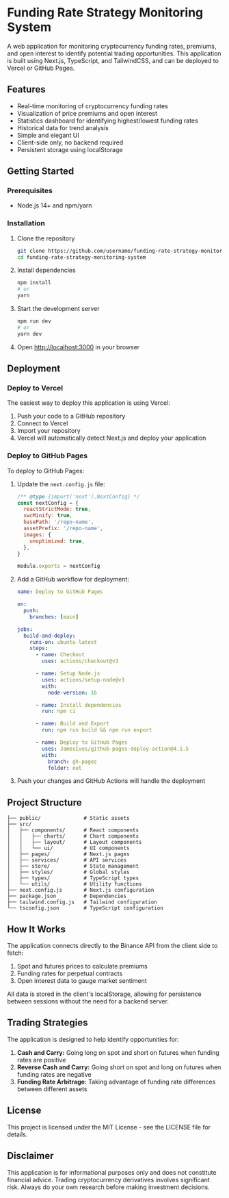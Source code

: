 # Funding Rate Strategy Monitoring System

A web application for monitoring cryptocurrency funding rates, premiums, and open interest to identify potential trading opportunities. This application is built using Next.js, TypeScript, and TailwindCSS, and can be deployed to Vercel or GitHub Pages.

## Features

- Real-time monitoring of cryptocurrency funding rates
- Visualization of price premiums and open interest
- Statistics dashboard for identifying highest/lowest funding rates
- Historical data for trend analysis
- Simple and elegant UI
- Client-side only, no backend required
- Persistent storage using localStorage

## Getting Started

### Prerequisites

- Node.js 14+ and npm/yarn

### Installation

1. Clone the repository
   ```bash
   git clone https://github.com/username/funding-rate-strategy-monitoring-system.git
   cd funding-rate-strategy-monitoring-system
   ```

2. Install dependencies
   ```bash
   npm install
   # or
   yarn
   ```

3. Start the development server
   ```bash
   npm run dev
   # or
   yarn dev
   ```

4. Open [http://localhost:3000](http://localhost:3000) in your browser

## Deployment

### Deploy to Vercel

The easiest way to deploy this application is using Vercel:

1. Push your code to a GitHub repository
2. Connect to Vercel
3. Import your repository
4. Vercel will automatically detect Next.js and deploy your application

### Deploy to GitHub Pages

To deploy to GitHub Pages:

1. Update the `next.config.js` file:
   ```js
   /** @type {import('next').NextConfig} */
   const nextConfig = {
     reactStrictMode: true,
     swcMinify: true,
     basePath: '/repo-name',
     assetPrefix: '/repo-name',
     images: {
       unoptimized: true,
     },
   }

   module.exports = nextConfig
   ```

2. Add a GitHub workflow for deployment:
   ```yaml
   name: Deploy to GitHub Pages

   on:
     push:
       branches: [main]

   jobs:
     build-and-deploy:
       runs-on: ubuntu-latest
       steps:
         - name: Checkout
           uses: actions/checkout@v3

         - name: Setup Node.js
           uses: actions/setup-node@v3
           with:
             node-version: 16

         - name: Install dependencies
           run: npm ci

         - name: Build and Export
           run: npm run build && npm run export

         - name: Deploy to GitHub Pages
           uses: JamesIves/github-pages-deploy-action@4.1.5
           with:
             branch: gh-pages
             folder: out
   ```

3. Push your changes and GitHub Actions will handle the deployment

## Project Structure

```
├── public/              # Static assets
├── src/
│   ├── components/      # React components
│   │   ├── charts/      # Chart components
│   │   ├── layout/      # Layout components
│   │   └── ui/          # UI components
│   ├── pages/           # Next.js pages
│   ├── services/        # API services
│   ├── store/           # State management
│   ├── styles/          # Global styles
│   ├── types/           # TypeScript types
│   └── utils/           # Utility functions
├── next.config.js       # Next.js configuration
├── package.json         # Dependencies
├── tailwind.config.js   # Tailwind configuration
└── tsconfig.json        # TypeScript configuration
```

## How It Works

The application connects directly to the Binance API from the client side to fetch:

1. Spot and futures prices to calculate premiums
2. Funding rates for perpetual contracts
3. Open interest data to gauge market sentiment

All data is stored in the client's localStorage, allowing for persistence between sessions without the need for a backend server.

## Trading Strategies

The application is designed to help identify opportunities for:

1. **Cash and Carry:** Going long on spot and short on futures when funding rates are positive
2. **Reverse Cash and Carry:** Going short on spot and long on futures when funding rates are negative
3. **Funding Rate Arbitrage:** Taking advantage of funding rate differences between different assets

## License

This project is licensed under the MIT License - see the LICENSE file for details.

## Disclaimer

This application is for informational purposes only and does not constitute financial advice. Trading cryptocurrency derivatives involves significant risk. Always do your own research before making investment decisions.
